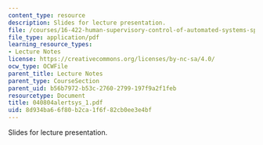 ```yaml
---
content_type: resource
description: Slides for lecture presentation.
file: /courses/16-422-human-supervisory-control-of-automated-systems-spring-2004/8d934ba66f80b2ca1f6f82cb0ee3e4bf_040804alertsys_1.pdf
file_type: application/pdf
learning_resource_types:
- Lecture Notes
license: https://creativecommons.org/licenses/by-nc-sa/4.0/
ocw_type: OCWFile
parent_title: Lecture Notes
parent_type: CourseSection
parent_uid: b56b7972-b53c-2760-2799-197f9a2f1feb
resourcetype: Document
title: 040804alertsys_1.pdf
uid: 8d934ba6-6f80-b2ca-1f6f-82cb0ee3e4bf
---
```

Slides for lecture presentation.